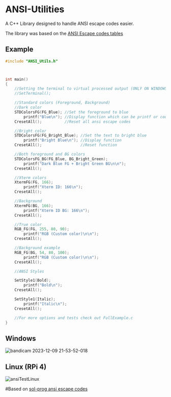 # ANSI-Utilities
A C++ Library designed to handle ANSI escape codes easier.

The library was based on the [ANSI Escape codes tables](https://gist.github.com/fnky/458719343aabd01cfb17a3a4f7296797)


## Example

```c++
#include "ANSI_Utils.h"



int main()
{
    //Setting the terminal to virtual processed output (ONLY ON WINDOWS!!!)
    //SetTerminal();

    //Standard colors (Foreground, Background)
    //Dark color
    STDColorsFG(FG_Blue); //Set the foreground to blue
        printf("Blue\n"); //Display function which can be printf or cout (If used in C++ code)
    CresetAll();          //Reset all ansi escape codes

    //Bright color
    STDColorsFG(FG_Bright_Blue); //Set the text to bright blue
        printf("Bright Blue\n"); //Display function
    CresetAll();                 //Reset function

    //Both foreground and BG colors
    STDColorsFG_BG(FG_Blue, BG_Bright_Green);
        printf("Dark Blue FG + Bright Green BG\n\n");
    CresetAll();

    //Xterm colors
    XtermFG(FG, 166);
        printf("Xterm ID: 166\n");
    CresetAll();

    //Background
    XtermFG(BG, 166);
        printf("Xterm ID BG: 166\n");
    CresetAll();

    //True color
    RGB_FG(FG, 255, 80, 90);
        printf("RGB (Custom color)\n\n");
    CresetAll();

    //Background example
    RGB_FG(BG, 54, 80, 100);
        printf("RGB (Custom color)\n\n");
    CresetAll();

    //ANSI Styles

    SetStyle1(Bold);
        printf("Bold\n");
    CresetAll();

    SetStyle1(Italic);
        printf("Italic\n");
    CresetAll();

    //For more options and tests check out FullExample.c
}
```

## Windows
![bandicam 2023-12-09 21-53-52-018](https://github.com/Zidon224/ANSI-Utilities/assets/92180085/f946fc05-93da-45bc-9b6b-6975bb5862ba)


## Linux (RPi 4)
![ansiTestLinux](https://github.com/Zidon224/ANSI-Console-color-names/assets/92180085/a24167df-aea3-4a20-aae8-75c91bb6b037)


#Based on [sol-prog ansi escape codes](https://github.com/sol-prog/ansi-escape-codes-windows-posix-terminals-c-programming-examples)


